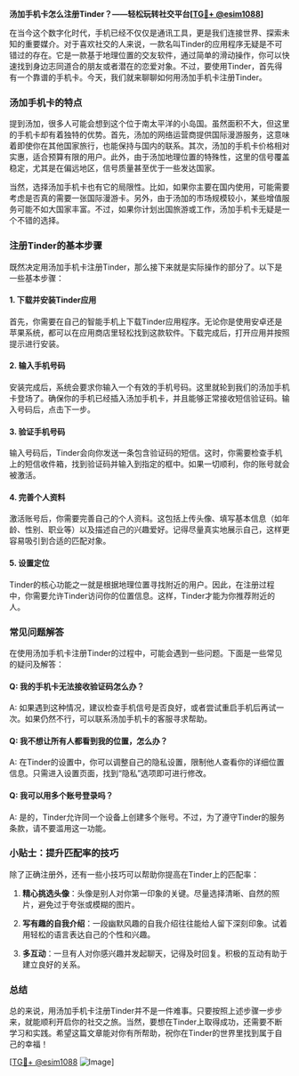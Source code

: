 **汤加手机卡怎么注册Tinder？——轻松玩转社交平台[[TG💪+ @esim1088](https://t.me/s/esim1088)]**

在当今这个数字化时代，手机已经不仅仅是通讯工具，更是我们连接世界、探索未知的重要媒介。对于喜欢社交的人来说，一款名叫Tinder的应用程序无疑是不可错过的存在。它是一款基于地理位置的交友软件，通过简单的滑动操作，你可以快速找到身边志同道合的朋友或者潜在的恋爱对象。不过，要使用Tinder，首先得有一个靠谱的手机卡。今天，我们就来聊聊如何用汤加手机卡注册Tinder。

### 汤加手机卡的特点

提到汤加，很多人可能会想到这个位于南太平洋的小岛国。虽然面积不大，但这里的手机卡却有着独特的优势。首先，汤加的网络运营商提供国际漫游服务，这意味着即使你在其他国家旅行，也能保持与国内的联系。其次，汤加的手机卡价格相对实惠，适合预算有限的用户。此外，由于汤加地理位置的特殊性，这里的信号覆盖稳定，尤其是在偏远地区，信号质量甚至优于一些发达国家。

当然，选择汤加手机卡也有它的局限性。比如，如果你主要在国内使用，可能需要考虑是否真的需要一张国际漫游卡。另外，由于汤加的市场规模较小，某些增值服务可能不如大国家丰富。不过，如果你计划出国旅游或工作，汤加手机卡无疑是一个不错的选择。

### 注册Tinder的基本步骤

既然决定用汤加手机卡注册Tinder，那么接下来就是实际操作的部分了。以下是一些基本步骤：

#### 1. 下载并安装Tinder应用

首先，你需要在自己的智能手机上下载Tinder应用程序。无论你是使用安卓还是苹果系统，都可以在应用商店里轻松找到这款软件。下载完成后，打开应用并按照提示进行安装。

#### 2. 输入手机号码

安装完成后，系统会要求你输入一个有效的手机号码。这里就轮到我们的汤加手机卡登场了。确保你的手机已经插入汤加手机卡，并且能够正常接收短信验证码。输入号码后，点击下一步。

#### 3. 验证手机号码

输入号码后，Tinder会向你发送一条包含验证码的短信。这时，你需要检查手机上的短信收件箱，找到验证码并输入到指定的框中。如果一切顺利，你的账号就会被激活。

#### 4. 完善个人资料

激活账号后，你需要完善自己的个人资料。这包括上传头像、填写基本信息（如年龄、性别、职业等）以及描述自己的兴趣爱好。记得尽量真实地展示自己，这样更容易吸引到合适的匹配对象。

#### 5. 设置定位

Tinder的核心功能之一就是根据地理位置寻找附近的用户。因此，在注册过程中，你需要允许Tinder访问你的位置信息。这样，Tinder才能为你推荐附近的人。

### 常见问题解答

在使用汤加手机卡注册Tinder的过程中，可能会遇到一些问题。下面是一些常见的疑问及解答：

#### Q: 我的手机卡无法接收验证码怎么办？

A: 如果遇到这种情况，建议检查手机信号是否良好，或者尝试重启手机后再试一次。如果仍然不行，可以联系汤加手机卡的客服寻求帮助。

#### Q: 我不想让所有人都看到我的位置，怎么办？

A: 在Tinder的设置中，你可以调整自己的隐私设置，限制他人查看你的详细位置信息。只需进入设置页面，找到“隐私”选项即可进行修改。

#### Q: 我可以用多个账号登录吗？

A: 是的，Tinder允许同一个设备上创建多个账号。不过，为了遵守Tinder的服务条款，请不要滥用这一功能。

### 小贴士：提升匹配率的技巧

除了正确注册外，还有一些小技巧可以帮助你提高在Tinder上的匹配率：

1. **精心挑选头像**：头像是别人对你第一印象的关键。尽量选择清晰、自然的照片，避免过于夸张或模糊的图片。
   
2. **写有趣的自我介绍**：一段幽默风趣的自我介绍往往能给人留下深刻印象。试着用轻松的语言表达自己的个性和兴趣。

3. **多互动**：一旦有人对你感兴趣并发起聊天，记得及时回复。积极的互动有助于建立良好的关系。

### 总结

总的来说，用汤加手机卡注册Tinder并不是一件难事。只要按照上述步骤一步步来，就能顺利开启你的社交之旅。当然，要想在Tinder上取得成功，还需要不断学习和实践。希望这篇文章能对你有所帮助，祝你在Tinder的世界里找到属于自己的幸福！

[[TG💪+ @esim1088](https://t.me/s/esim1088) ![Image](https://i.postimg.cc/4NQfJmqS/Snipaste-2025-05-13-00-14-12.png)]